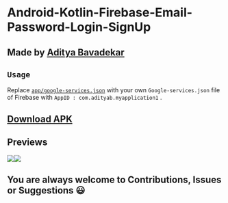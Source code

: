 # Android-Kotlin-Firebase-Email-Password-Login-SignUp
## Made by [Aditya Bavadekar](https://github.com/AdityaBavadekar)
## ```Usage```
Replace [```app/google-services.json```](https://github.com/AdityaBavadekar/Android-Kotlin-Firebase-Email-Password-Login-SignUp/blob/main/app/google-services.json) with your own ```Google-services.json``` file of Firebase with ```AppID : com.adityab.myapplication1``` .
## [Download APK](https://github.com/AdityaBavadekar/Android-Kotlin-Firebase-Email-Password-Login-SignUp/blob/main/myapp1.apk)
## Previews
![](image.png)![](image.png)
## You are always welcome to Contributions, Issues or Suggestions 😃
